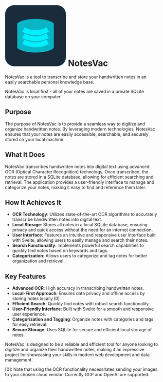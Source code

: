 # ![Logo](/static/favicon.svg) NotesVac

NotesVac is a tool to transcribe and store your handwritten notes in an easily searchable personal knowledge base.

NotesVac is local first - all of your notes are saved in a private SQLite database on your computer.

## Purpose

The purpose of NotesVac is to provide a seamless way to digitize and organize handwritten notes. By leveraging modern technologies, NotesVac ensures that your notes are easily accessible, searchable, and securely stored on your local machine.

## What It Does

NotesVac transcribes handwritten notes into digital text using advanced OCR (Optical Character Recognition) technology. Once transcribed, the notes are stored in a SQLite database, allowing for efficient searching and retrieval. The application provides a user-friendly interface to manage and categorize your notes, making it easy to find and reference them later.

## How It Achieves It

- **OCR Technology**: Utilizes state-of-the-art OCR algorithms to accurately transcribe handwritten notes into digital text.
- **Local Storage**: Stores all notes in a local SQLite database, ensuring privacy and quick access without the need for an internet connection.
- **User Interface**: Features an intuitive and responsive user interface built with Svelte, allowing users to easily manage and search their notes.
- **Search Functionality**: Implements powerful search capabilities to quickly find notes based on keywords and tags.
- **Categorization**: Allows users to categorize and tag notes for better organization and retrieval.

## Key Features

- **Advanced OCR**: High accuracy in transcribing handwritten notes.
- **Local-First Approach**: Ensures data privacy and offline access by storing notes locally.[0]
- **Efficient Search**: Quickly find notes with robust search functionality.
- **User-Friendly Interface**: Built with Svelte for a smooth and responsive user experience.
- **Categorization and Tagging**: Organize notes with categories and tags for easy retrieval.
- **Secure Storage**: Uses SQLite for secure and efficient local storage of notes.

NotesVac is designed to be a reliable and efficient tool for anyone looking to digitize and organize their handwritten notes, making it an impressive project for showcasing your skills in modern web development and data management.

[0]: Note that using the OCR functionality necessitates sending your images to your chosen cloud vendor. Currently GCP and OpenAI are supported.
